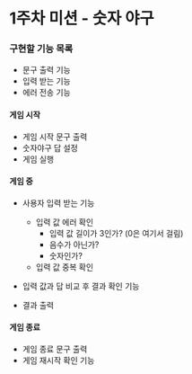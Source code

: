# 1주차 미션 - 숫자 야구

### 구현할 기능 목록

- 문구 출력 기능
- 입력 받는 기능
- 에러 전송 기능

#### 게임 시작
- 게임 시작 문구 출력
- 숫자야구 답 설정
- 게임 실행

#### 게임 중
- 사용자 입력 받는 기능
  - 입력 값 에러 확인
    - 입력 값 길이가 3인가? (0은 여기서 걸림)
    - 음수가 아닌가?
    - 숫자인가?
  - 입력 값 중복 확인

- 입력 값과 답 비교 후 결과 확인 기능
- 결과 출력

#### 게임 종료
- 게임 종료 문구 출력
- 게임 재시작 확인 기능
